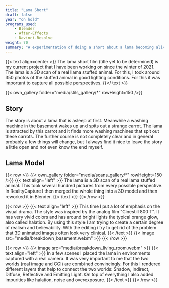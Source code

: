 ```yaml
---
title: "Lama Short"
draft: false
year: "on hold"
programs_used:
    - Blender
    - After-Effects
    - Davinci-Resolve
weight: 70
summary: "A experimentation of doing a short about a lama becoming alive."
---
```


{{< text align=center >}}
The lama short film (title yet to be determined) is my current project that I have been working on since the winter of 2021.
The lama is a 3D scan of a real llama stuffed animal.
For this, I took around 350 photos of the stuffed animal in good lighting conditions.
For this it was important to capture all possible perspectives.
{{</ text >}}

{{< own_gallery folder="media/stils_gallery/*" rowHeight=150 />}}

## Story

The story is about a lama that is asleep at first. Meanwhile a washing machine in the basement wakes up and spits out a strange carrot. The lama is attracted by this carrot and it finds more washing machines that spit out these carrots. The further course is not completely clear and in general probably a few things will change, but I always find it nice to leave the story a little open and not even know the end myself.

## Lama Model

{{< row >}}
    {{< own_gallery folder="media/scans_gallery/*" rowHeight=150 />}}
    {{< text align="left" >}}
The lama is a 3D scan of a real lama stuffed animal. This took several hundred pictures from every possible perspective. In RealityCapture I then merged the whole thing into a 3D model and then reworked it in Blender.
    {{< /text >}}
{{< /row >}}



{{< row >}}
    {{< text align="left" >}}
This time I put a lot of emphasis on the visual drama. The style was inspired by the analog film "Cinestill 800 T". It has very vivid colors and has around bright lights the typical orange glow, also called halation. By using this style I am trying to create a certain degree of realism and believability. With the editing i try to get rid of the problem that 3D animated images often look very clinical.
    {{< /text >}}
    {{< image src="media/breakdown_basement.webm" >}}
{{< /row >}}

{{< row >}}
    {{< image src="media/breakdown_living_room.webm" >}}
    {{< text align="left" >}}
In a few scenes I placed the lama in environments captured with a real camera. It was very important to me that the two worlds (real image and CGI) are combined convincingly. For this I rendered different layers that help to connect the two worlds: Shadow, Indirect, Diffuse, Reflective and Emitting Light. On top of everything I also added impurities like halation, noise and overexposure. 
    {{< /text >}}
{{< /row >}}
